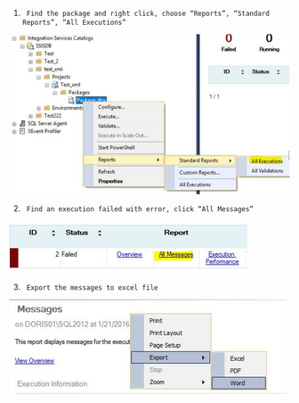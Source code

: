 1.      Find the package and right click, choose “Reports”, “Standard Reports”, “All Executions”

![image.png](/.attachments/image-8c0d843a-190d-4df8-a769-391537d6d7ea.png)

2.      Find an execution failed with error, click “All Messages”
![image.png](/.attachments/image-9c126fe8-4a57-48fa-befa-5c3c35c66403.png)

3.      Export the messages to excel file

![image.png](/.attachments/image-db7cafec-89c9-416c-bcaa-697309ec1d27.png)
